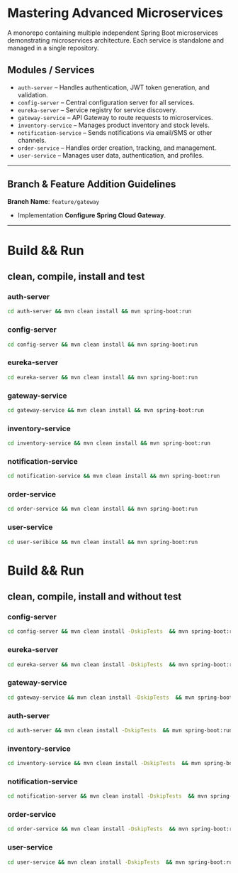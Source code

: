 # Mastering Advanced Microservices

A monorepo containing multiple independent Spring Boot microservices demonstrating microservices architecture. Each service is standalone and managed in a single repository.

## Modules / Services

- `auth-server` – Handles authentication, JWT token generation, and validation.
- `config-server` – Central configuration server for all services.
- `eureka-server` – Service registry for service discovery.
- `gateway-service` – API Gateway to route requests to microservices.
- `inventory-service` – Manages product inventory and stock levels.
- `notification-service` – Sends notifications via email/SMS or other channels.
- `order-service` – Handles order creation, tracking, and management.
- `user-service` – Manages user data, authentication, and profiles.

---
## Branch & Feature Addition Guidelines

**Branch Name**: `feature/gateway`
- Implementation **Configure Spring Cloud Gateway**.

---
# Build && Run 
## clean, compile, install and test
### auth-server
```bash
cd auth-server && mvn clean install && mvn spring-boot:run
```

### config-server
```bash
cd config-server && mvn clean install && mvn spring-boot:run
```

### eureka-server
```bash
cd eureka-server && mvn clean install && mvn spring-boot:run
```

### gateway-service
```bash
cd gateway-service && mvn clean install && mvn spring-boot:run
```

### inventory-service
```bash
cd inventory-service && mvn clean install && mvn spring-boot:run
```

### notification-service
```bash
cd notification-service && mvn clean install && mvn spring-boot:run
```

### order-service
```bash
cd order-service && mvn clean install && mvn spring-boot:run
```

### user-service
```bash
cd user-seribice && mvn clean install && mvn spring-boot:run
```

# Build && Run
## clean, compile, install and without test
### config-server
```bash
cd config-server && mvn clean install -DskipTests  && mvn spring-boot:run
```

### eureka-server
```bash
cd eureka-server && mvn clean install -DskipTests  && mvn spring-boot:run
```

### gateway-service
```bash
cd gateway-service && mvn clean install -DskipTests  && mvn spring-boot:run
```

### auth-server
```bash
cd auth-server && mvn clean install -DskipTests  && mvn spring-boot:run
```

### inventory-service
```bash
cd inventory-service && mvn clean install -DskipTests  && mvn spring-boot:run
```

### notification-service
```bash
cd notification-server && mvn clean install -DskipTests  && mvn spring-boot:run
```

### order-service
```bash
cd order-service && mvn clean install -DskipTests  && mvn spring-boot:run
```

### user-service
```bash
cd user-service && mvn clean install -DskipTests  && mvn spring-boot:run
```
